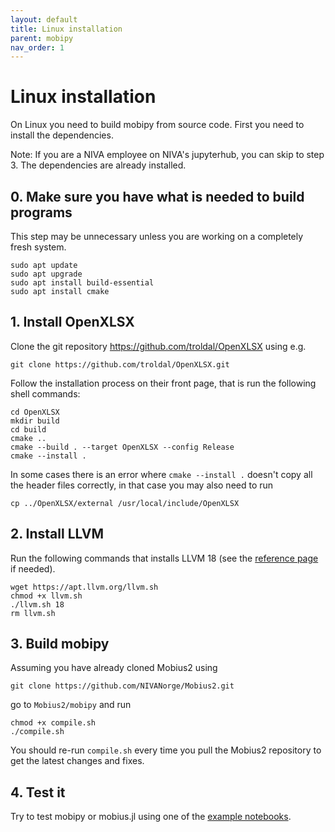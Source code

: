 ```yaml
---
layout: default
title: Linux installation
parent: mobipy
nav_order: 1
---
```


# Linux installation

On Linux you need to build mobipy from source code. First you need to install the dependencies. 

Note: If you are a NIVA employee on NIVA's jupyterhub, you can skip to step 3. The dependencies are already installed.

## 0. Make sure you have what is needed to build programs

This step may be unnecessary unless you are working on a completely fresh system.

```shell
sudo apt update
sudo apt upgrade
sudo apt install build-essential
sudo apt install cmake
```

## 1. Install OpenXLSX

Clone the git repository https://github.com/troldal/OpenXLSX using e.g.

```shell
git clone https://github.com/troldal/OpenXLSX.git
```

Follow the installation process on their front page, that is run the following shell commands:

```shell
cd OpenXLSX
mkdir build
cd build
cmake ..
cmake --build . --target OpenXLSX --config Release
cmake --install .
```

In some cases there is an error where `cmake --install .` doesn't copy all the header files correctly, in that case you may also need to run

```shell
cp ../OpenXLSX/external /usr/local/include/OpenXLSX
```

## 2. Install LLVM

Run the following commands that installs LLVM 18 (see the [reference page](https://apt.llvm.org/) if needed).

```shell
wget https://apt.llvm.org/llvm.sh
chmod +x llvm.sh
./llvm.sh 18
rm llvm.sh
```

## 3. Build mobipy

Assuming you have already cloned Mobius2 using

```shell
git clone https://github.com/NIVANorge/Mobius2.git
```

go to `Mobius2/mobipy` and run

```shell
chmod +x compile.sh
./compile.sh
```

You should re-run `compile.sh` every time you pull the Mobius2 repository to get the latest changes and fixes.

## 4. Test it

Try to test mobipy or mobius.jl using one of the [example notebooks](https://github.com/NIVANorge/Mobius2/blob/main/example_notebooks/).